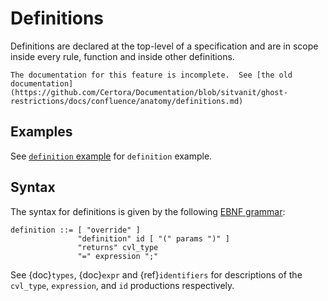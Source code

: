 Definitions
===========

Definitions are declared at the top-level of a specification and are in scope inside every rule, function and inside other definitions.

```{todo}
The documentation for this feature is incomplete.  See [the old documentation](https://github.com/Certora/Documentation/blob/sitvanit/ghost-restrictions/docs/confluence/anatomy/definitions.md)
```

Examples
--------

See [`definition` example](https://github.com/Certora/Examples/blob/be09cf32c55e39f5f5aa8cba1431f9e519b52365/CVLByExample/import/certora/specs/base.spec#L22)
for `definition` example.

Syntax
------

The syntax for definitions is given by the following [EBNF grammar](syntax):

```
definition ::= [ "override" ]
               "definition" id [ "(" params ")" ]
               "returns" cvl_type
               "=" expression ";"
```

See {doc}`types`, {doc}`expr` and {ref}`identifiers` for descriptions of
the `cvl_type`, `expression`, and `id` productions respectively.

